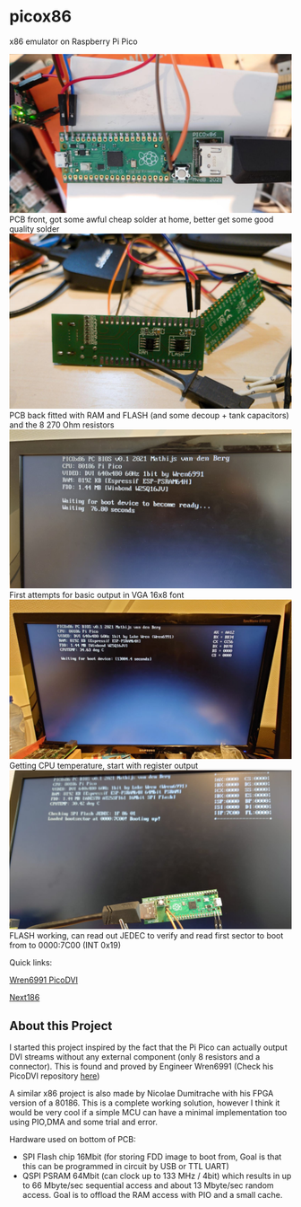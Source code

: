 # picox86
x86 emulator on Raspberry Pi Pico

![](img/picox86pcb.jpg)
PCB front, got some awful cheap solder at home, better get some good quality solder
![](img/picox86back.jpg)
PCB back fitted with RAM and FLASH (and some decoup + tank capacitors) and the 8 270 Ohm resistors
![](img/picox86screen.jpg)
First attempts for basic output in VGA 16x8 font
![](img/picox86screen2.jpg)
Getting CPU temperature, start with register output
![](img/picox86screen3.jpg)
FLASH working, can read out JEDEC to verify and read first sector to boot from to 0000:7C00 (INT 0x19)

Quick links:

[Wren6991 PicoDVI](https://github.com/Wren6991/PicoDVI)

[Next186](https://opencores.org/projects/next186_soc_pc/)

About this Project
-----------------

I started this project inspired by the fact that the Pi Pico can actually output DVI streams without any external component (only 8 resistors and a connector). This is found and proved by Engineer Wren6991 (Check his PicoDVI repository [here](https://github.com/Wren6991/PicoDVI))

A similar x86 project is also made by Nicolae Dumitrache with his FPGA version of a 80186. This is a complete working solution, however I think it would be very cool if a simple MCU can have a minimal implementation too using PIO,DMA and some trial and error.



Hardware used on bottom of PCB:

- SPI Flash chip 16Mbit (for storing FDD image to boot from, Goal is that this can be programmed in circuit by USB or TTL UART)
- QSPI PSRAM 64Mbit (can clock up to 133 MHz / 4bit) which results in up to 66 Mbyte/sec sequential access and about 13 Mbyte/sec random access. Goal is to offload the RAM access with PIO and a small cache.


